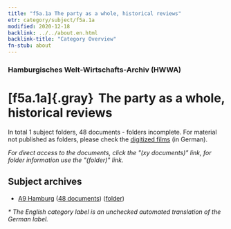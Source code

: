 ```yaml
---
title: "f5a.1a The party as a whole, historical reviews"
etr: category/subject/f5a.1a
modified: 2020-12-18
backlink: ../../about.en.html
backlink-title: "Category Overview"
fn-stub: about
---
```


### Hamburgisches Welt-Wirtschafts-Archiv (HWWA)
# [f5a.1a]{.gray}&#8201; The party as a whole, historical reviews&#160; 





In total 1 subject folders, 48 documents - folders incomplete.
For material not published as folders, please check the [digitized films](/film/h1_sh) (in German).

_For direct access to the documents, click the "(xy documents)" link, for folder information use the "(folder)" link._

## Subject archives


- [A9 Hamburg](../../../geo/about.en.html#A9) (<a href="https://dfg-viewer.de/show/?tx_dlf[id]=https://pm20.zbw.eu/mets/sh/1409xx/140905/1444xx/144422/public.mets.en.xml" target="_blank">48 documents</a>) ([folder](http://purl.org/pressemappe20/folder/sh/140905,144422))


_* The English category label is an unchecked automated translation of the German label._

